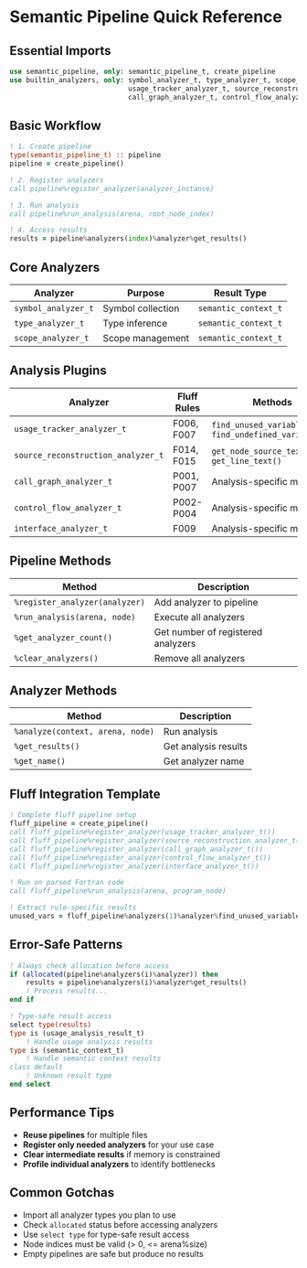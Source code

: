 # Semantic Pipeline Quick Reference

## Essential Imports

```fortran
use semantic_pipeline, only: semantic_pipeline_t, create_pipeline
use builtin_analyzers, only: symbol_analyzer_t, type_analyzer_t, scope_analyzer_t, &
                             usage_tracker_analyzer_t, source_reconstruction_analyzer_t, &
                             call_graph_analyzer_t, control_flow_analyzer_t, interface_analyzer_t
```

## Basic Workflow

```fortran
! 1. Create pipeline
type(semantic_pipeline_t) :: pipeline
pipeline = create_pipeline()

! 2. Register analyzers
call pipeline%register_analyzer(analyzer_instance)

! 3. Run analysis
call pipeline%run_analysis(arena, root_node_index)

! 4. Access results
results = pipeline%analyzers(index)%analyzer%get_results()
```

## Core Analyzers

| Analyzer | Purpose | Result Type |
|----------|---------|-------------|
| `symbol_analyzer_t` | Symbol collection | `semantic_context_t` |
| `type_analyzer_t` | Type inference | `semantic_context_t` |
| `scope_analyzer_t` | Scope management | `semantic_context_t` |

## Analysis Plugins

| Analyzer | Fluff Rules | Methods |
|----------|-------------|---------|
| `usage_tracker_analyzer_t` | F006, F007 | `find_unused_variables()`, `find_undefined_variables()` |
| `source_reconstruction_analyzer_t` | F014, F015 | `get_node_source_text()`, `get_line_text()` |
| `call_graph_analyzer_t` | P001, P007 | Analysis-specific methods |
| `control_flow_analyzer_t` | P002-P004 | Analysis-specific methods |
| `interface_analyzer_t` | F009 | Analysis-specific methods |

## Pipeline Methods

| Method | Description |
|--------|-------------|
| `%register_analyzer(analyzer)` | Add analyzer to pipeline |
| `%run_analysis(arena, node)` | Execute all analyzers |
| `%get_analyzer_count()` | Get number of registered analyzers |
| `%clear_analyzers()` | Remove all analyzers |

## Analyzer Methods

| Method | Description |
|--------|-------------|
| `%analyze(context, arena, node)` | Run analysis |
| `%get_results()` | Get analysis results |
| `%get_name()` | Get analyzer name |

## Fluff Integration Template

```fortran
! Complete fluff pipeline setup
fluff_pipeline = create_pipeline()
call fluff_pipeline%register_analyzer(usage_tracker_analyzer_t())      ! F006, F007
call fluff_pipeline%register_analyzer(source_reconstruction_analyzer_t()) ! F014, F015
call fluff_pipeline%register_analyzer(call_graph_analyzer_t())         ! P001, P007
call fluff_pipeline%register_analyzer(control_flow_analyzer_t())       ! P002-P004
call fluff_pipeline%register_analyzer(interface_analyzer_t())          ! F009

! Run on parsed Fortran code
call fluff_pipeline%run_analysis(arena, program_node)

! Extract rule-specific results
unused_vars = fluff_pipeline%analyzers(1)%analyzer%find_unused_variables()
```

## Error-Safe Patterns

```fortran
! Always check allocation before access
if (allocated(pipeline%analyzers(i)%analyzer)) then
    results = pipeline%analyzers(i)%analyzer%get_results()
    ! Process results...
end if

! Type-safe result access
select type(results)
type is (usage_analysis_result_t)
    ! Handle usage analysis results
type is (semantic_context_t)
    ! Handle semantic context results
class default
    ! Unknown result type
end select
```

## Performance Tips

- **Reuse pipelines** for multiple files
- **Register only needed analyzers** for your use case
- **Clear intermediate results** if memory is constrained
- **Profile individual analyzers** to identify bottlenecks

## Common Gotchas

- Import all analyzer types you plan to use
- Check `allocated` status before accessing analyzers
- Use `select type` for type-safe result access
- Node indices must be valid (> 0, <= arena%size)
- Empty pipelines are safe but produce no results